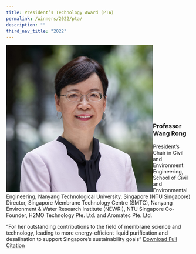 ```yaml
---
title: President’s Technology Award (PTA)
permalink: /winners/2022/pta/
description: ""
third_nav_title: "2022"
---
```

<img src="/images/Winners/2022/pta-prof-wang-rong.jpg" alt="Professor Wang Rong" style="width:400px" align="left"/><br/><br/><br/><br/><br/><br/><br/><br/><br/><br/><br/>
### **Professor Wang Rong**

President’s Chair in Civil and Environment Engineering, School of Civil and Environmental Engineering, Nanyang Technological University, Singapore (NTU Singapore)
Director, Singapore Membrane Technology Centre (SMTC), Nanyang Environment & Water Research Institute (NEWRI), NTU Singapore
Co-Founder, H2MO Technology Pte. Ltd. and Aromatec Pte. Ltd.

“For her outstanding contributions to the field of membrane science and technology, leading to more energy-efficient liquid purification and desalination to support Singapore’s sustainability goals”
[Download Full Citation](/files/Winners/2022/2022%20PTA%20Prof%20Wang%20Rong.pdf)